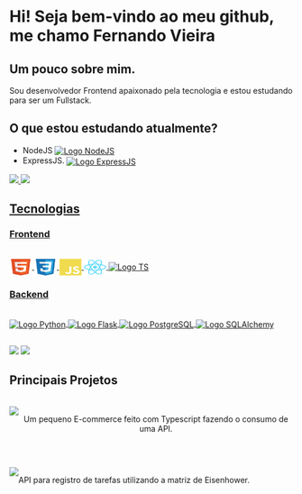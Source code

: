 # Hi! Seja bem-vindo ao meu github, me chamo Fernando Vieira

## Um pouco sobre mim.

Sou desenvolvedor Frontend apaixonado pela tecnologia e estou estudando para ser um Fullstack.

## O que estou estudando atualmente?

- NodeJS <a href="https://nodejs.org/en/" target="_blank"><img align="center" alt="Logo NodeJS" height="30" width="40" src="https://cdn.jsdelivr.net/gh/devicons/devicon/icons/nodejs/nodejs-original.svg"></a>
- ExpressJS. <a href="https://expressjs.com/" target="_blank"><img align="center" alt="Logo ExpressJS" height="30" width="40" src="https://cdn.jsdelivr.net/gh/devicons/devicon/icons/express/express-original.svg"></a>

<div>
  <a href="https://github.com/F-Vieira">
  <img height="130em" src="https://github-readme-stats.vercel.app/api?username=f-vieira&show_icons=true&theme=chartreuse-dark&include_all_commits=true&count_private=true"/>
  <img height="130em" src="https://github-readme-stats.vercel.app/api/top-langs/?username=f-vieira&layout=compact&langs_count=7&theme=chartreuse-dark"/>
</div>

## Tecnologias
  
### Frontend
  
<div style="display: inline_block"><br>
  <img align="center" alt="Logo HTML" height="30" width="40" src="https://raw.githubusercontent.com/devicons/devicon/master/icons/html5/html5-original.svg">
  <img align="center" alt="Logo CSS" height="30" width="40" src="https://raw.githubusercontent.com/devicons/devicon/master/icons/css3/css3-original.svg">
  <img align="center" alt="Logo Js" height="30" width="40" src="https://raw.githubusercontent.com/devicons/devicon/master/icons/javascript/javascript-plain.svg">
  <img align="center" alt="Logo React" height="30" width="40" src="https://raw.githubusercontent.com/devicons/devicon/master/icons/react/react-original.svg">
  <img align="center" alt="Logo TS" height="30" width="40" src="https://cdn.jsdelivr.net/gh/devicons/devicon/icons/typescript/typescript-plain.svg">
</div>

### Backend  

<div style="display: inline_block"><br>
  <img align="center" alt="Logo Python" height="30" width="40" src="https://cdn.jsdelivr.net/gh/devicons/devicon/icons/python/python-original.svg">
  <img align="center" alt="Logo Flask" height="30" width="40" src="https://cdn.jsdelivr.net/gh/devicons/devicon/icons/flask/flask-original.svg">
  <img align="center" alt="Logo PostgreSQL" height="30" width="40" src="https://cdn.jsdelivr.net/gh/devicons/devicon/icons/postgresql/postgresql-original.svg">
  <img align="center" alt="Logo SQLAlchemy" height="30" width="40" src="https://cdn.jsdelivr.net/gh/devicons/devicon/icons/sqlalchemy/sqlalchemy-original.svg">
</div>

##
  
<div> 
  <a href = "mailto:fernando.santos2901@gmail.com"><img src="https://img.shields.io/badge/Gmail-D14836?style=for-the-badge&logo=gmail&logoColor=white" target="_blank"></a>
  <a href="https://www.linkedin.com/in/fernandovieira-dev/" target="_blank"><img src="https://img.shields.io/badge/-LinkedIn-%230077B5?style=for-the-badge&logo=linkedin&logoColor=white" target="_blank"></a> 
</div>

## Principais Projetos
<br>
<div style="display: flex">
 
  <a href="https://github.com/F-Vieira/Kenzie-Shop">
    <img align="left" src="https://github-readme-stats.vercel.app/api/pin/?username=f-vieira&repo=Kenzie-Shop&theme=chartreuse-dark" />
  </a>
 
 <br>
 <p align = "center"> 
   Um pequeno E-commerce feito com Typescript fazendo o consumo de uma API.
 </p>
 <br>
 
</div>

##

<br>
<div style="display: flex">
 
  <a href="https://github.com/F-Vieira/eisenhower-matrix">
    <img align="right" src="https://github-readme-stats.vercel.app/api/pin/?username=f-vieira&repo=eisenhower-matrix&theme=chartreuse-dark" />
  </a>
 
 <br>
 <p align = "center"> 
   API para registro de tarefas utilizando a matriz de Eisenhower.
 </p>
 <br>
 
</div>
<br>
